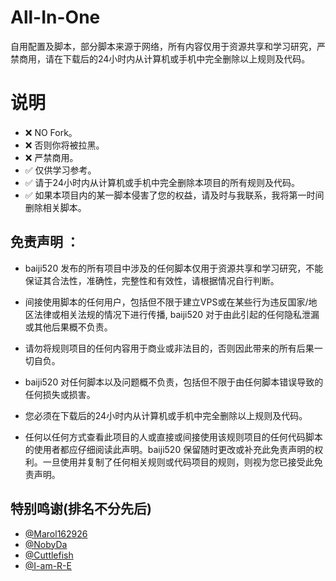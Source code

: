 # All-In-One
自用配置及脚本，部分脚本来源于网络，所有内容仅用于资源共享和学习研究，严禁商用，请在下载后的24小时内从计算机或手机中完全删除以上规则及代码。

# 说明 
* ❌ NO Fork。
* ❌ 否则你将被拉黑。
* ❌ 严禁商用。
* ✅ 仅供学习参考。
* ✅ 请于24小时内从计算机或手机中完全删除本项目的所有规则及代码。
* ✅ 如果本项目内的某一脚本侵害了您的权益，请及时与我联系，我将第一时间删除相关脚本。

## 免责声明 ：
* baiji520 发布的所有项目中涉及的任何脚本仅用于资源共享和学习研究，不能保证其合法性，准确性，完整性和有效性，请根据情况自行判断。

* 间接使用脚本的任何用户，包括但不限于建立VPS或在某些行为违反国家/地区法律或相关法规的情况下进行传播, baiji520 对于由此引起的任何隐私泄漏或其他后果概不负责。

* 请勿将规则项目的任何内容用于商业或非法目的，否则因此带来的所有后果一切自负。

* baiji520 对任何脚本以及问题概不负责，包括但不限于由任何脚本错误导致的任何损失或损害。

* 您必须在下载后的24小时内从计算机或手机中完全删除以上规则及代码。

* 任何以任何方式查看此项目的人或直接或间接使用该规则项目的任何代码脚本的使用者都应仔细阅读此声明。baiji520 保留随时更改或补充此免责声明的权利。一旦使用并复制了任何相关规则或代码项目的规则，则视为您已接受此免责声明。

## 特别鸣谢(排名不分先后)
* [@Marol162926](https://github.com/Marol62926)
* [@NobyDa](https://github.com/NobyDa)
* [@Cuttlefish](https://github.com/ddgksf2013)
* [@I-am-R-E](https://github.com/I-am-R-E)
